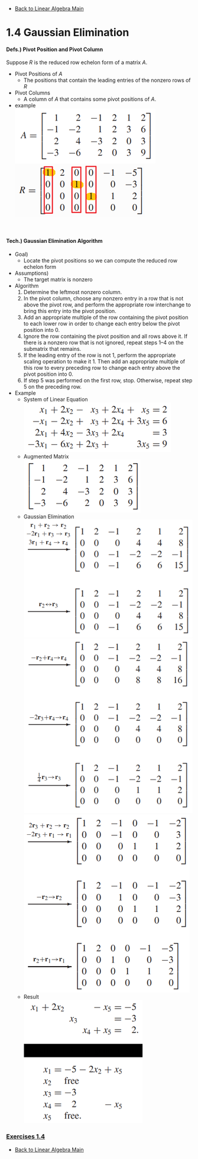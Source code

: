 * [Back to Linear Algebra Main](../../main.md)

# 1.4 Gaussian Elimination

#### Defs.) Pivot Position and Pivot Column
Suppose $R$ is the reduced row echelon form of a matrix $A$.
* Pivot Positions of $A$
  * The positions that contain the leading entries of the nonzero rows of $R$
* Pivot Columns
  * A column of $A$ that contains some pivot positions of $A$.
* example   
  ![](./images/04_01_01.png)
  ![](images/04_01_02.png)

<br>

#### Tech.) Gaussian Elimination Algorithm
* Goal)
  * Locate the pivot positions so we can compute the reduced row echelon form
* Assumptions)
  * The target matrix is nonzero
* Algorithm
  1. Determine the leftmost nonzero column.
  2. In the pivot column, choose any nonzero entry in a row that is not above the pivot row, and perform the appropriate row interchange to bring this entry into the pivot position.
  3. Add an appropriate multiple of the row containing the pivot position to each lower row in order to change each entry below the pivot position into 0.
  4. Ignore the row containing the pivot position and all rows above it. If there is a nonzero row that is not ignored, repeat steps 1–4 on the submatrix that remains.
  5. If the leading entry of the row is not 1, perform the appropriate scaling operation to make it 1. Then add an appropriate multiple of this row to every preceding row to change each entry above the pivot position into 0.
  6. If step 5 was performed on the first row, stop. Otherwise, repeat step 5 on the preceding row.
* Example   
  * System of Linear Equation   
    ![](./images/04_01_03.png)
  * Augmented Matrix   
    ![](./images/04_01_04.png)
  * Gaussian Elimination   
    ![](./images/04_01_05.png)
    ![](./images/04_01_06.png)
    ![](./images/04_01_07.png)
  * Result   
    ![](./images/04_01_08.png)



### [Exercises 1.4](./exercises.md)


* [Back to Linear Algebra Main](../../main.md)